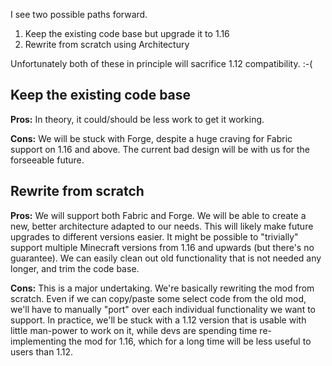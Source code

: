 I see two possible paths forward.

1. Keep the existing code base but upgrade it to 1.16
2. Rewrite from scratch using Architectury

Unfortunately both of these in principle will sacrifice 1.12 compatibility. :-(

## Keep the existing code base

**Pros:** In theory, it could/should be less work to get it working.

**Cons:** We will be stuck with Forge, despite a huge craving for Fabric support on 1.16 and above.
The current bad design will be with us for the forseeable future.

## Rewrite from scratch

**Pros:** We will support both Fabric and Forge. We will be able to create a new, better architecture adapted
to our needs. This will likely make future upgrades to different versions easier. It might be possible to "trivially"
support multiple Minecraft versions from 1.16 and upwards (but there's no guarantee). We can easily clean out old functionality that is not needed any longer, and trim the code base.

**Cons:** This is a major undertaking. We're basically rewriting the mod from scratch. Even if we can copy/paste some select code from the old mod, we'll have to manually "port" over each individual functionality we want to support. In practice, we'll be stuck with a 1.12 version that is usable with little man-power to work on it, while devs are spending time re-implementing the mod for 1.16, which for a long time will be less useful to users than 1.12.
